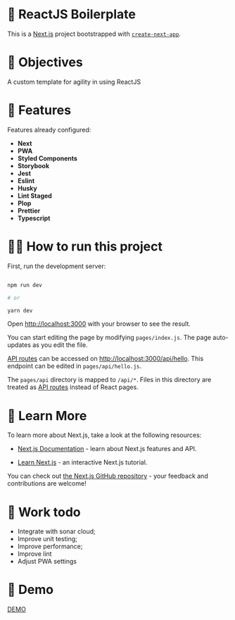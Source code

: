 # :floppy_disk: ReactJS Boilerplate
This is a [Next.js](https://nextjs.org/) project bootstrapped with [`create-next-app`](https://github.com/vercel/next.js/tree/canary/packages/create-next-app).


# :dart: Objectives
A custom template for agility in using ReactJS


# :memo: Features
Features already configured:

- __Next__
- __PWA__
- __Styled Components__
- __Storybook__
- __Jest__
- __Eslint__
- __Husky__
- __Lint Staged__
- __Plop__
- __Prettier__
- __Typescript__
  
  
# :running_woman: How to run this project


First, run the development server:

  

```bash

npm run dev

# or

yarn dev

```

  

Open [http://localhost:3000](http://localhost:3000) with your browser to see the result.

  

You can start editing the page by modifying `pages/index.js`. The page auto-updates as you edit the file.

  

[API routes](https://nextjs.org/docs/api-routes/introduction) can be accessed on [http://localhost:3000/api/hello](http://localhost:3000/api/hello). This endpoint can be edited in `pages/api/hello.js`.

  

The `pages/api` directory is mapped to `/api/*`. Files in this directory are treated as [API routes](https://nextjs.org/docs/api-routes/introduction) instead of React pages. 


  

# :open_book: Learn More

  

To learn more about Next.js, take a look at the following resources:

  

- [Next.js Documentation](https://nextjs.org/docs) - learn about Next.js features and API.

- [Learn Next.js](https://nextjs.org/learn) - an interactive Next.js tutorial.

  

You can check out [the Next.js GitHub repository](https://github.com/vercel/next.js/) - your feedback and contributions are welcome!

  

# :construction_worker: Work todo

- Integrate with sonar cloud;
- Improve unit testing;
- Improve performance;
- Improve lint
- Adjust PWA settings

# :rocket: Demo   

[DEMO](https://boilerplate-zeta-weld.vercel.app/)
